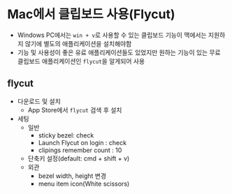 # Mac에서 클립보드 사용(Flycut)
- Windows PC에서는 `win + v`로 사용할 수 있는 클립보드 기능이 맥에서는 지원하지 않기에 별도의 애플리케이션을 설치해야함
- 기능 및 사용성이 좋은 유료 애플리케이션들도 있었지만 원하는 기능이 있는 무료 클립보드 애플리케이션인 `flycut`을 알게되어 사용

## flycut
- 다운로드 및 설치
  - App Store에서 `flycut` 검색 후 설치
- 세팅
  - 일반
    - sticky bezel: check
    - Launch Flycut on login : check
    - clipings remember count : 10
  - 단축키 설정(default: cmd + shift + v)
  - 외관
    - bezel width, height 변경
    - menu item icon(White scissors)
